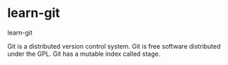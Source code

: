 # learn-git
learn-git

Git is a distributed version control system.
Git is free software distributed under the GPL.
Git has a mutable index called stage.